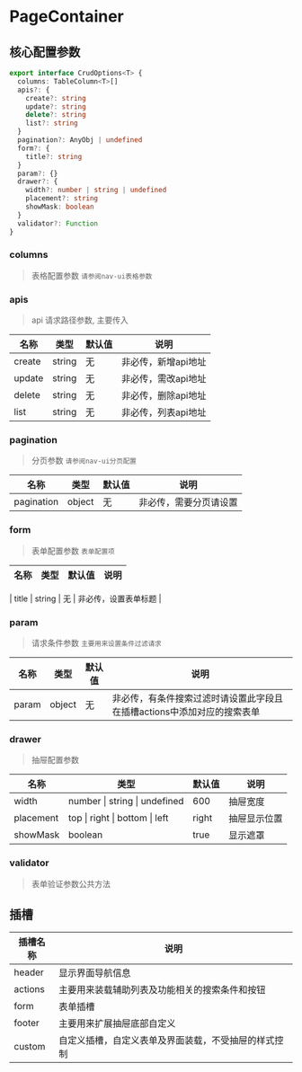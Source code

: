 # PageContainer

## 核心配置参数
```typescript
export interface CrudOptions<T> {
  columns: TableColumn<T>[]
  apis?: {
    create?: string
    update?: string
    delete?: string
    list?: string
  }
  pagination?: AnyObj | undefined
  form?: {
    title?: string
  }
  param?: {}
  drawer?: {
    width?: number | string | undefined
    placement?: string
    showMask: boolean
  }
  validator?: Function
}
```
### columns
  > 表格配置参数  `请参阅nav-ui表格参数`
### apis
  > api 请求路径参数, 主要传入 

|  名称   | 类型  | 默认值 | 说明 |
| - | - | - | - |
| create | string | 无 | 非必传，新增api地址 |
| update | string | 无 | 非必传，需改api地址 |
| delete | string | 无 | 非必传，删除api地址 |
| list | string | 无 | 非必传，列表api地址 |

### pagination
  > 分页参数 `请参阅nav-ui分页配置`

|  名称   | 类型  | 默认值 | 说明 |
| - | - | - | - |
| pagination | object | 无 | 非必传，需要分页请设置 |

### form
  > 表单配置参数 `表单配置项`

|  名称   | 类型  | 默认值 | 说明 |
| - | - | - | - |

| title | string | 无 | 非必传，设置表单标题 |

### param
  > 请求条件参数 `主要用来设置条件过滤请求`

|  名称   | 类型  | 默认值 | 说明 |
| - | - | - | - |
| param | object | 无 | 非必传，有条件搜索过滤时请设置此字段且在插槽actions中添加对应的搜索表单 |


### drawer
> 抽屉配置参数

|  名称   | 类型  | 默认值 | 说明 |
| - | - | - | - |
|  width | number \| string \| undefined | 600 | 抽屉宽度 |
|  placement | top \| right \| bottom \| left | right | 抽屉显示位置 |
|  showMask | boolean | true | 显示遮罩 |
  
### validator
  > 表单验证参数公共方法

## 插槽
| 插槽名称 | 说明 |
| - | - |
| header | 显示界面导航信息 |
| actions | 主要用来装载辅助列表及功能相关的搜索条件和按钮 |
| form | 表单插槽 |
| footer | 主要用来扩展抽屉底部自定义 |
| custom | 自定义插槽，自定义表单及界面装载，不受抽屉的样式控制 |